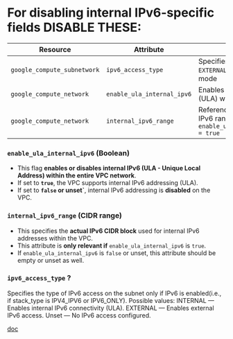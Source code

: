 # For disabling internal IPv6-specific fields DISABLE THESE:

| Resource                    | Attribute                  | Purpose                                                                 |
| --------------------------- | -------------------------- | ----------------------------------------------------------------------- |
| `google_compute_subnetwork` | `ipv6_access_type`         | Specifies `INTERNAL` or `EXTERNAL` IPv6 access mode                    |
| `google_compute_network`    | `enable_ula_internal_ipv6` | Enables internal IPv6 (ULA) within the VPC                             |
| `google_compute_network`    | `internal_ipv6_range`      | References the internal IPv6 range; requires `enable_ula_internal_ipv6 = true` |                                                                                          
### `enable_ula_internal_ipv6` (Boolean)

* This flag **enables or disables internal IPv6 (ULA - Unique Local Address) within the entire VPC network**.
* If set to **`true`**, the VPC supports internal IPv6 addressing (ULA).
* If set to **`false` or unset\`**, internal IPv6 addressing is **disabled** on the VPC.

### `internal_ipv6_range` (CIDR range)

* This specifies the **actual IPv6 CIDR block** used for internal IPv6 addresses within the VPC.
* This attribute is **only relevant if** `enable_ula_internal_ipv6` is `true`.
* If `enable_ula_internal_ipv6` is `false` or unset, this attribute should be empty or unset as well.

### `ipv6_access_type` ?

Specifies the type of IPv6 access on the subnet only if IPv6 is enabled(i.e., if stack_type is IPV4_IPV6 or IPV6_ONLY).
Possible values:
INTERNAL — Enables internal IPv6 connectivity (ULA).
EXTERNAL — Enables external IPv6 access.
Unset — No IPv6 access configured.

[doc](https://cloud.google.com/vpc/docs/vpc#org-policies)

